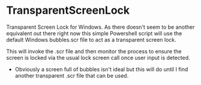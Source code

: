 # TransparentScreenLock
Transparent Screen Lock for Windows. As there doesn't seem to be another equivalent out there right now this simple Powershell script will use the default Windows bubbles.scr file to act as a transparent screen lock.

This will invoke the .scr file and then monitor the process to ensure the screen is locked via the usual lock screen call once user input is detected.

- Obviously a screen full of bubbles isn't ideal but this will do until I find another transparent .scr file that can be used.
